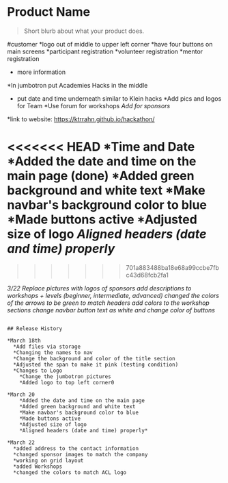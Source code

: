 # Product Name
> Short blurb about what your product does.

#customer
*logo out of middle to upper left corner
*have four buttons on main screens
  *participant registration
  *volunteer registration
  *mentor registration
  * more information

  *In jumbotron put Academies Hacks in the middle
  * put date and time underneath similar to Klein hacks
  *Add pics and logos for Team
  *Use forum for workshops
  *Add for sponsors*

*link to website: https://ktrrahn.github.io/hackathon/


<<<<<<< HEAD
  *Time and Date
    *Added the date and time on the main page (done)
    *Added green background and white text
    *Make navbar's background color to blue
    *Made buttons active
    *Adjusted size of logo
    *Aligned headers (date and time) properly*
=======
>>>>>>> 701a883488ba18e68a99ccbe7fbc43d68fcb2fa1


*3/22
Replace pictures with logos of sponsors
add descriptions to workshops + levels (beginner, intermediate, advanced)
changed the colors of the arrows to be green to match headers
add colors to the workshop sections
change navbar button text as white and change color of buttons*




```

## Release History

*March 18th
  *Add files via storage
  *Changing the names to nav
  *Change the background and color of the title section
  *Adjusted the span to make it pink (testing condition)
  *Changes to Logo
    *Change the jumbotron pictures
    *Added logo to top left corner0

*March 20
    *Added the date and time on the main page
    *Added green background and white text
    *Make navbar's background color to blue
    *Made buttons active
    *Adjusted size of logo
    *Aligned headers (date and time) properly*

*March 22
  *added address to the contact information
  *changed sponsor images to match the company
  *working on grid layout
  *added Workshops
  *changed the colors to match ACL logo
  

